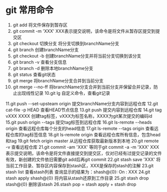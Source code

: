 # git 常用命令



1. git add 将文件保存到暂存区
2. git commit -m 'XXX' XXX表示提交说明，该命令是将文件从暂存区提交到提交区
3. git checkout <branchName> 切换分支 将分支切换到branchName分支
4. git branch <branchName> 创建branchName分支
5. git checkout -b <branchName> 创建branchName分支并将当前分支切换到该分支
6. git branch -v 查看分支信息
7. git branch -d <branchName> 删除本地branchName分支
7. git status 查看git状态
8. git merge <branchName> 将branchName分支合并到当前分支
9. git merge <branchName> --no-ff 将branchName分支合并到当前分支并保留合并记录，防止出现线性记录
10.git lg 自定义命令，查看git记录

11.git push --set-upsteam origin <branchName>提交branchName分支内容到远程仓库
12.git cat-file -p HEAD 查看HEAD节点信息
13.git push 提交内容到远程仓库
14.git tag vXXX XXXX 创建tag标签，vXXX为标签名称，XXXX为git某次提交的编码id
15.git push origin --tags 提交tag标签到远程仓库
16.git ls-remote --heads origin 查看远程仓库每个分支的head信息
17.git ls-remote --tags origin 查看远程仓库的tag标签信息
18.git ls-remote origin 查看远程仓库所有信息，包含head和tag
19.git fetch origin master 从远程仓库获取最新版本到本地
20.git remote -v 查看远程仓库
21.git commit -am 'XXX' 等同于git commit -a -m 'XXX'  XXX表示提交说明，该命令是将文件直接提交到提交区，仅对已经有过提交记录的文件有效，新创建的文件依旧需要git add后再git commit
22.git stash save 'XXX' 将当前工作目录、暂存区内容保存到stash区，XXX是保存的stash的注解
23.git stash list 查看stash列表
   查询显示的结果为：shash@{0}: On <branchName>: XXX
24.git stash apply shash@{0} 将内容从stash还原到工作目录
25.git stash drop stash@{0} 删除该stash
26.stash pop = stash apply + stash drop